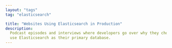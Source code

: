 ```yaml
---
layout: "tags"
tag: "elasticsearch"

title: "Websites Using Elasticsearch in Production"
description:
  Podcast episodes and interviews where developers go over why they chose to
  use Elasticsearch as their primary database.
---
```

